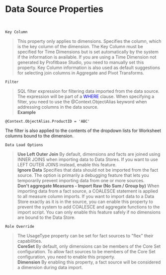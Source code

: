 # Data Source Properties
<br/>

``Key Column``  
>This property only applies to dimensions. Specifies the column, which is the key column of the dimension.  The Key Column must be specified for Time Dimensions but is set automatically by the system if the information is available. If you are using a Time Dimension not generated by Profitbase Studio, you need to manually set this property.  Key Column information is also used as default suggestions for selecting join columns in Aggregate and Pivot Transforms.

``Filter``  
>SQL filter expression for filtering data imported from the data source. The expression will be part of a <span style="color: blue;">WHERE</span> clause.   When specifying a filter, you need to use the @Context.ObjectAlias keyword when addressing columns in the data source.  
**Example** 
```
@Context.ObjectAlias.ProductID = 'ABC'
```  
The filter is also applied to the contents of the dropdown lists for Worksheet columns bound to the dimension.

``Data Load Options``   
>**Use Left Outer Join** By default, dimensions and facts are joined using INNER JOINS when importing data to Data Stores. If you want to use LEFT OUTER JOINS instead, enable this feature.  
**Ignore Data** Specifies that data should not be imported from the fact source. The option is primarily a debugging feature that lets you temporarily prevent importing data from one or more sources.  
**Don't aggregate Measures - Import Raw (No Sum / Group by)** When importing data from a fact source, a COALESCE statement is applied to all measure column imports. If you want to import data to a Data Store exactly as it is in the source, you can enable this property to prevent the system to add COALESCE and aggregate functions to the import script. You can only enable this feature safely if no dimensions are bound to the Data Store.

``Role Override``  
>The UsageType property can be set for fact sources to "flex" their capabilities.  
**CoreSet** By default, only dimensions can be members of the Core Set configuration. To allow fact sources to be members of the Core Set configuration, you need to enable this property.   
**Dimension** By enabling this property, a fact source will be considered a dimension during data import. 